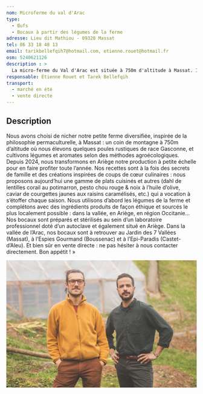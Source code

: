 ```yaml
---
nom: Microferme du val d'Arac
type: 
  - Œufs
  - Bocaux à partir des légumes de la ferme
adresse: Lieu dit Mathiou - 09320 Massat
tel: 06 33 18 48 13
email: tarikbellefqih7@hotmail.com, etienne.rouet@hotmail.fr
osm: 5240621126
description : >
  La micro-ferme du Val d'Arac est située à 750m d'altitude à Massat. Inspirée par la permaculture, elle pratique un maraîchage agroécologique (en cours de certification AB). La ferme abrite un petit élevage de poules pondeuses de race Gasconne. Gérée par Étienne Rouet et Tarek Bellefqih, elle valorise une agriculture locale, durable et respectueuse de l'environnement.
responsable: Etienne Rouet et Tarek Bellefqih
transport:
  - marché en été
  - vente directe
---
```


## Description

Nous avons choisi de nicher notre petite ferme diversifiée, inspirée de la philosophie permaculturelle, à Massat : un coin de montagne à 750m d’altitude où nous élevons quelques poules rustiques de race Gasconne, et cultivons légumes et aromates selon des méthodes agroécologiques.
Depuis 2024, nous transformons en Ariège notre production à petite échelle pour en faire profiter toute l’année. Nos recettes sont à la fois des secrets de famille et des créations inspirées de coups de cœur culinaires : nous proposons aujourd’hui une gamme de plats cuisinés et autres (dahl de lentilles corail au potimarron, pesto chou rouge & noix à l’huile d’olive, caviar de courgettes jaunes aux raisins caramélisés, etc.) qui a vocation à s’étoffer chaque saison. Nous utilisons d’abord les légumes de la ferme et complétons avec des ingrédients produits de façon éthique et sourcés le plus localement possible : dans la vallée, en Ariège, en région Occitanie...
Nos bocaux sont préparés et stérilisés au sein d’un laboratoire professionnel doté d’un autoclave et également situé en Ariège.
Dans la vallée de l’Arac, nos bocaux sont à retrouver au Jardin des 7 Vallées (Massat), à l’Espies Gourmand (Boussenac) et à l’Epi-Paradis (Castet-d’Aleu). Et bien sûr en vente directe : ne pas hésiter à nous contacter directement.
Bon appétit ! » 

![Microferme du val d'Arac](./media/micro-ferme-val-d-arac.jpg)
